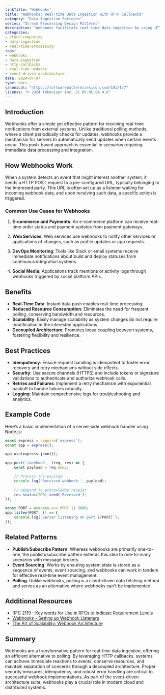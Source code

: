 ```yaml
---
linkTitle: "Webhooks"
title: "Webhooks: Real-time Data Ingestion with HTTP Callbacks"
category: "Data Ingestion Patterns"
series: "Stream Processing Design Patterns"
description: "Webhooks facilitate real-time data ingestion by using HTTP callbacks to receive data from external systems when specific events occur. This pattern eliminates the need for constant polling, enabling efficient and timely updates."
categories:
- cloud-computing
- data-ingestion
- real-time-processing
tags:
- webhooks
- data-ingestion
- http-callbacks
- real-time-updates
- event-driven-architecture
date: 2024-07-07
type: docs
canonical: "https://softwarepatternslexicon.com/101/1/7"
license: "© 2024 Tokenizer Inc. CC BY-NC-SA 4.0"
---
```


## Introduction

Webhooks offer a simple yet effective pattern for receiving real-time notifications from external systems. Unlike traditional polling methods, where a client periodically checks for updates, webhooks provide a mechanism for servers to automatically send updates when certain events occur. This push-based approach is essential in scenarios requiring immediate data processing and integration.

## How Webhooks Work

When a system detects an event that might interest another system, it sends a HTTP POST request to a pre-configured URL, typically belonging to the interested party. This URL is often set up as a listener waiting for incoming webhook data, and upon receiving such data, a specific action is triggered.

### Common Use Cases for Webhooks

1. **E-commerce and Payments**: An e-commerce platform can receive real-time order status and payment updates from payment gateways.
   
2. **Web Services**: Web services use webhooks to notify other services or applications of changes, such as profile updates or app requests.

3. **DevOps Monitoring**: Tools like Slack or email systems receive immediate notifications about build and deploy statuses from continuous integration systems.

4. **Social Media**: Applications track mentions or activity logs through webhooks triggered by social platform APIs.

## Benefits

- **Real-Time Data**: Instant data push enables real-time processing.
- **Reduced Resource Consumption**: Eliminates the need for frequent polling, conserving bandwidth and resources.
- **Scalability**: Easily manage scalability as system changes do not require modification in the interested applications.
- **Decoupled Architecture**: Promotes loose coupling between systems, fostering flexibility and resilience.

## Best Practices

- **Idempotency**: Ensure request handling is idempotent to foster error recovery and retry mechanisms without side effects.
- **Security**: Use secure channels (HTTPS) and include tokens or signature validations to authenticate and authorize webhook calls.
- **Retries and Failures**: Implement a retry mechanism with exponential backoff to handle failures robustly.
- **Logging**: Maintain comprehensive logs for troubleshooting and analytics.

## Example Code

Here’s a basic implementation of a server-side webhook handler using Node.js:

```javascript
const express = require('express');
const app = express();

app.use(express.json());

app.post('/webhook', (req, res) => {
    const payload = req.body;

    // Process the payload
    console.log('Received webhook:', payload);
    
    // Respond to acknowledge receipt
    res.status(200).send('Received');
});

const PORT = process.env.PORT || 3000;
app.listen(PORT, () => {
    console.log(`Server listening on port ${PORT}`);
});
```

## Related Patterns

- **Publish/Subscribe Pattern**: Whereas webhooks are primarily one-to-one, the publish/subscribe pattern extends this idea to one-to-many scenarios with message brokers.
- **Event Sourcing**: Works by ensuring system state is stored as a sequence of events, event sourcing, and webhooks can work in tandem for effective real-time event management.
- **Polling**: Unlike webhooks, polling is a client-driven data fetching method and serves as an alternative where webhooks can't be implemented.

## Additional Resources

- [RFC 2119 - Key words for Use in RFCs to Indicate Requirement Levels](https://www.rfc-editor.org/info/rfc2119)
- [Webhooks - Setting up Webhook Listeners](https://webhooks.io/docs/)
- [The Art of Scalability: Webhook Architecture](https://scalability.io/webhooks)

## Summary

Webhooks are a transformative pattern for real-time data ingestion, offering an efficient alternative to polling. By leveraging HTTP callbacks, systems can achieve immediate reactions to events, conserve resources, and maintain separation of concerns through a decoupled architecture. Proper security measures, idempotency, and robust error handling are critical to successful webhook implementations. As part of the event-driven architecture suite, webhooks play a crucial role in modern cloud and distributed systems.

